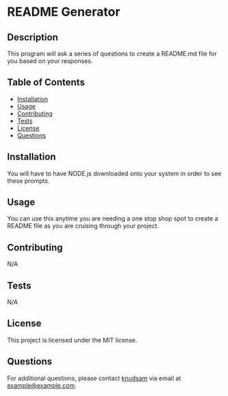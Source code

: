 
# README Generator

## Description
This program will ask a series of questions to create a README.md file for you based on your responses. 

## Table of Contents
* [Installation](#installation)
* [Usage](#usage)
* [Contributing](#contributing)
* [Tests](#tests)
* [License](#license)
* [Questions](#questions)

## Installation
You will have to have NODE.js downloaded onto your system in order to see these prompts.

## Usage
You can use this anytime you are needing a one stop shop spot to create a README file as you are cruising through your project. 

## Contributing
N/A

## Tests
N/A

## License
This project is licensed under the MIT license.

## Questions
For additional questions, please contact [knudsam](https://github.com/knudsam) via email at example@example.com.
